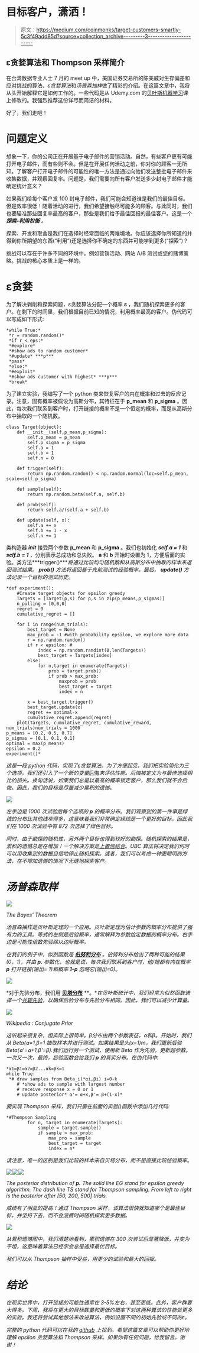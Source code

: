 # 目标客户，潇洒！

> 原文：<https://medium.com/coinmonks/target-customers-smartly-5c3f49add85d?source=collection_archive---------3----------------------->

## ε贪婪算法和 Thompson 采样简介

在台湾数据专业人士 7 月的 meet up 中，美国证券交易所的陈美威对生存偏差和应对挑战的算法、*ε贪婪算法*和*汤普森抽样*做了精彩的介绍。在这篇文章中，我将从头开始解释它是如何工作的。一些代码是从 Udemy.com 的[贝叶斯机器学习](https://www.udemy.com/bayesian-machine-learning-in-python-ab-testing/)课上修改的。我强烈推荐这份详尽而简洁的材料。

好了，我们走吧！

# 问题定义

想象一下，你的公司正在开展基于电子邮件的营销活动。自然，有些客户更有可能打开电子邮件，而有些则不会。但是在开展任何活动之前，你对你的顾客一无所知。了解客户打开电子邮件的可能性的唯一方法是通过向他们发送整批电子邮件来收集数据，并观察回复率。问题是，我们需要向所有客户发送多少封电子邮件才能确定统计意义？

如果我们给每个客户发 100 封电子邮件，我们可能会知道谁是我们的最佳目标。但是效率很低！随着活动的进行，我们希望接触尽可能多的顾客。与此同时，我们也要瞄准那些回复率最高的客户，那些是我们给予最佳回报的最佳客户。这是一个 ***探索-利用权衡*** *。*

探索、开发和取舍是我们在选择时经常面临的两难境地。你应该选择你所知道的并得到你所期望的东西(“利用”)还是选择你不确定的东西并可能学到更多(“探索”)？

挑战可以存在于许多不同的环境中。例如营销活动、网站 A/B 测试或您的赌博策略。挑战的核心本质上是一样的。

# ε贪婪

为了解决剥削和探索问题，ε贪婪算法分配一个概率 **ε** ，我们随机探索更多的客户。在剩下的时间里，我们根据目前已知的情况，利用概率最高的客户。伪代码可以写成如下形式:

```
*while True:*
 *r = random.random()*
 *if r < eps:*
 *#explore*
 *#show ads to random customer*
 *#update* ***p***
 *pass*
 *else:*
 *#exploit*
 *#show ads customer with highest* ***p***
 *break*
```

为了建立实验，我编写了一个 python 类来恢复客户的内在概率和过去的反应记录。注意，固有概率被假设为高斯分布，其特征在于 **p_mean** 和 **p_sigma** 。因此，每次我们联系到客户时，打开链接的概率不是一个恒定的概率，而是从高斯分布中抽取的一个随机数。

```
class Target(object):
    def __init__(self,p_mean,p_sigma):
        self.p_mean = p_mean
        self.p_sigma = p_sigma
        self.a = 1
        self.b = 1
        self.n = 0

    def trigger(self):
        return np.random.random() < np.random.normal(loc=self.p_mean, scale=self.p_sigma)

    def sample(self):
        return np.random.beta(self.a, self.b)

    def prob(self):
        return self.a/(self.a + self.b)

    def update(self, x):
        self.a += x
        self.b += 1 - x
        self.n += 1
```

类构造器 ***__init__*** 接受两个参数 **p_mean** 和 **p_sigma** 。我们也初始化 ***self.a = 1*** 和 ***self.b = 1*** ，分别表示总成功和总失败。 **a** 和 **b** 开始时设置为 1，方便后面的实验。类方法***trigger()****将通过比较均匀随机数和从高斯分布中抽取的样本来返回测试结果。 ***prob()*** 方法将返回基于先前测试的经验概率。最后， ***update()*** 方法记录一个目标的测试历史。*

```
*def experiment():
    #Create target objects for epsilon greedy
    Targets = [Target(p,s) for p,s in zip(p_means,p_sigmas)] 
    n_pulling = [0,0,0]
    regret = 0
    cumulative_regret = []

    for i in range(num_trials):
        best_target = None
        max_prob = -1 #with probability epsilon, we explore more data
        r = np.random.random()        
        if r < epsilon: #
            index = np.random.randint(0,len(Targets))
            best_target = Targets[index]
        else: 
            for n,target in enumerate(Targets):
                prob = target.prob()
                if prob > max_prob:
                    maxprob = prob
                    best_target = target
                    index = n

        x = best_target.trigger()
        best_target.update(x)
        regret += optimal-x
        cumulative_regret.append(regret)
    plot(Targets, cumulative_regret, cumulative_reward, num_trials)num_trials = 1000
p_means = [0.2, 0.5, 0.7]
p_sigmas = [0.1, 0.1, 0.1]
optimal = max(p_means)
epsilon = 0.2
experiment()*
```

*这是一段 python 代码，实现了ε贪婪算法。为了方便起见，我们把实验简化为三个选项。我们还引入了一个新的变量*后悔*来评估性能。后悔被定义为与最佳选择相比的损失。换句话说，如果我们总是以最高的概率锁定客户，那么我们就不会后悔。因此，我们的目标是尽量减少累积的遗憾。*

*![](img/5024507233c4666469be264ad5a5e896.png)*

*左手边是 1000 次试验后每个选项的 **p** 的概率分布。我们观察到的第一件事是绿线的分布比其他线窄得多，这意味着我们非常确定绿线是一个更好的目标，因此我们在 1000 次试验中有 872 次选择了绿色目标。*

*同时，由于勘探的随机性，另外两个目标也得到较好的勘探。随机探索的结果是，累积的遗憾总是在增加！一个解决方案是[上置信结合](http://banditalgs.com/2016/09/18/the-upper-confidence-bound-algorithm/)。UBC 算法将决定我们何时可以用收集到的数据自信地停止随机探索。或者，我们可以考虑一种更聪明的方法，在不增加遗憾的情况下无缝地探索客户。*

# *汤普森取样*

*![](img/6174c6531d4739d49912d9774945bbf8.png)*

*The Bayes’ Theorem*

*汤普森抽样是贝叶斯定理的一个应用。贝叶斯定理为估计参数的概率分布提供了强有力的工具。等式的左侧是后验概率，通常解释为参数给定数据的概率分布。右手边是可能性倍数先验除以边际概率。*

*在我们的例子中，似然函数是 [**伯努利分布**](https://en.wikipedia.org/wiki/Beta_distribution) 。伯努利分布给出了两种可能的结果(0，1)，并由 **p.** 参数化，也就是说，每次我们联系到客户时，他/她都有内在概率 **p** 打开链接(输出= 1)和概率 **1-p** 忽略它(输出=0)。*

*![](img/7055f5ecf07856569dffd8dc26bab748.png)*

*对于先验分布，我们用 [**贝塔分布**](https://en.wikipedia.org/wiki/Beta_distribution) **。**在贝叶斯统计中，我们经常为似然函数选择一个[共轭先验](https://en.wikipedia.org/wiki/Conjugate_prior)，以确保后验分布与先验分布相同。因此，我们可以减少计算量。*

*![](img/e847ee2cb2682cfc04684941704e6366.png)*

*Wikipedia : Conjugate Prior*

*这听起来很复杂，但实际上很简单。β分布由两个参数表征，⍺和β。开始时，我们从 Beta(⍺=1,β=1 抽取样本并进行测试。如果结果是头(x=1)m，我们更新后验 Beta(⍺'=⍺+1,β'=β).我们运行另一个测试，使用新 Beta 作为先验，更新超参数。一次又一次，最终，后验函数会给我们 **p** 的真实分布。在伪代码中:*

```
*⍺1=β1=⍺2=β2...⍺k=βk=1
while True:
 *# draw samples from Beta_i(*⍺i,βi) i=0-k
    # *show ads to sample with largest number
    # receive response x = 0 or 1    
    # update posterior* ⍺'= ⍺+x,β'= β+(1-x)*
```

*要实现 Thompson 采样，我们只需在前面的实验()函数中添加几行代码:*

```
*#Thompson Sampling
        for n, target in enumerate(Targets):
            sample = target.sample()
            if sample > max_prob:
                max_pro = sample
                best_target = target
                index = n*
```

*请注意，唯一的区别是我们比较的样本来自贝塔分布，而不是直接比较经验概率。*

*![](img/2aebf710f4aeb0b8d5fa2ad670a61cf5.png)**![](img/cf252e04a8035bcbf62e755591b53787.png)**![](img/30abd32906cbecab67f35c578b400e6e.png)*

*The posterior distribution of **p.** The solid line EG stand for epsilon greedy algorithm. The dash line TS stand for Thompson sampling. From left to right is the posterior after [50, 200, 500] trials.*

*成绩有了明显的提高！通过 Thompson 采样，该算法很快就知道哪个是最佳目标，并坚持下去，而不会浪费时间随机探索更多数据。*

*![](img/18231c3bfb0c47e6c6198ff583d0f8ca.png)*

*从累积遗憾图中，我们清楚地看到，累积遗憾在 300 次尝试后显著降低，并变为平坦，这意味着算法已经学会总是选择最优目标。*

*我们可以从 Thompson 抽样中受益，用更少的试验和最大的回报。*

# *结论*

*在现实世界中，打开链接的可能性通常在 3-5%左右，甚至更低。此外，客户群要大得多。下周，我将在更大的目标数量和更低的概率下对这两种算法的性能做更多的实验。我还将尝试其他想法来改进算法，例如设置不同的初始先验或不同的ε。*

*完整的 python 代码可以在我的 [github](https://github.com/easonla/ABTesting/blob/master/GreedyVSThompson.ipynb) 上找到。希望这篇文章可以帮助你更好地理解 epsilon 贪婪算法和 Thompson 采样。如果你有任何问题，给我留言。谢谢！*
